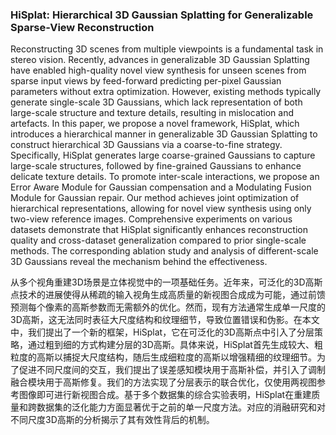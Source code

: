 ### HiSplat: Hierarchical 3D Gaussian Splatting for Generalizable Sparse-View Reconstruction

Reconstructing 3D scenes from multiple viewpoints is a fundamental task in stereo vision. Recently, advances in generalizable 3D Gaussian Splatting have enabled high-quality novel view synthesis for unseen scenes from sparse input views by feed-forward predicting per-pixel Gaussian parameters without extra optimization. However, existing methods typically generate single-scale 3D Gaussians, which lack representation of both large-scale structure and texture details, resulting in mislocation and artefacts. In this paper, we propose a novel framework, HiSplat, which introduces a hierarchical manner in generalizable 3D Gaussian Splatting to construct hierarchical 3D Gaussians via a coarse-to-fine strategy. Specifically, HiSplat generates large coarse-grained Gaussians to capture large-scale structures, followed by fine-grained Gaussians to enhance delicate texture details. To promote inter-scale interactions, we propose an Error Aware Module for Gaussian compensation and a Modulating Fusion Module for Gaussian repair. Our method achieves joint optimization of hierarchical representations, allowing for novel view synthesis using only two-view reference images. Comprehensive experiments on various datasets demonstrate that HiSplat significantly enhances reconstruction quality and cross-dataset generalization compared to prior single-scale methods. The corresponding ablation study and analysis of different-scale 3D Gaussians reveal the mechanism behind the effectiveness.

从多个视角重建3D场景是立体视觉中的一项基础任务。近年来，可泛化的3D高斯点技术的进展使得从稀疏的输入视角生成高质量的新视图合成成为可能，通过前馈预测每个像素的高斯参数而无需额外的优化。然而，现有方法通常生成单一尺度的3D高斯，这无法同时表征大尺度结构和纹理细节，导致位置错误和伪影。在本文中，我们提出了一个新的框架，HiSplat，它在可泛化的3D高斯点中引入了分层策略，通过粗到细的方式构建分层的3D高斯。具体来说，HiSplat首先生成较大、粗粒度的高斯以捕捉大尺度结构，随后生成细粒度的高斯以增强精细的纹理细节。为了促进不同尺度间的交互，我们提出了误差感知模块用于高斯补偿，并引入了调制融合模块用于高斯修复。我们的方法实现了分层表示的联合优化，仅使用两视图参考图像即可进行新视图合成。基于多个数据集的综合实验表明，HiSplat在重建质量和跨数据集的泛化能力方面显著优于之前的单一尺度方法。对应的消融研究和对不同尺度3D高斯的分析揭示了其有效性背后的机制。
